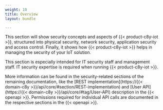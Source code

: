 ```yaml
---
weight: 10
title: Overview
layout: bundle

---
```


This section will show security concepts and aspects of {{< product-c8y-iot >}}, structured into physical security, network security, application security and access control. Finally, it shows how {{< product-c8y-iot >}} helps in managing the security of your IoT solution.

This section is especially intended for IT security staff and management staff. IT security expertise is required when running {{< product-c8y-iot >}}.

More information can be found in the security-related sections of the remaining documentation, like the [REST implementation](https://{{< domain-c8y >}}/api/core/#section/REST-implementation) and [User API](https://{{< domain-c8y >}}/api/core/#tag/User-API) description in the {{< openapi >}}. Permissions required for individual API calls are documented in the respective sections in the {{< openapi >}}.
